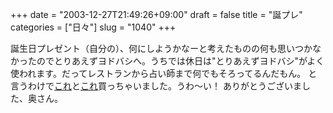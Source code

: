 +++
date = "2003-12-27T21:49:26+09:00"
draft = false
title = "誕プレ"
categories = ["日々"]
slug = "1040"
+++

誕生日プレゼント（自分の）、何にしようかなーと考えたものの何も思いつかなかったのでとりあえずヨドバシへ。うちでは休日は"とりあえずヨドバシ"がよく使われます。だってレストランから占い師まで何でもそろってるんだもん。
と言うわけで<a href="http://cweb.canon.jp/dv/lineup/ixydvm2kit/index.html">これ</a>と<a href="http://www-6.ibm.com/jp/pc/thinkpad/tpx313b/tpx313ba.shtml">これ</a>買っちゃいました。うわ～い！
ありがとうございました、奥さん。
